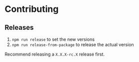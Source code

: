 # Contributing

## Releases

1. `npm run release` to set the new versions
2. `npm run release-from-package` to release the actual version

Recommend releasing a `X.X.X-rc.X` release first.


